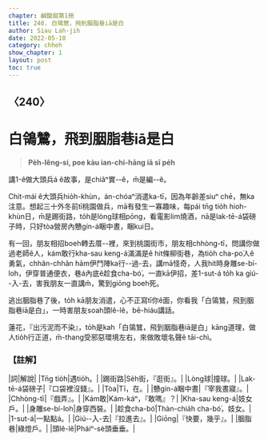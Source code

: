 ```yaml
---
chapter: 鹹酸甜第1冊
title: 240. 白鴒鷥，飛到胭脂巷iā是白
author: Siau Lah-jih
date: 2022-05-10
category: chheh
show_chapter: 1
layout: post
toc: true
---
```

  
## 〈240〉
# 白鴒鷥，飛到胭脂巷iā是白
>**Pe̍h-lêng-si, poe kàu ian-chi-hāng iā sī pe̍h**

講1-ê做大頭兵á ê故事，是chiâⁿ實--ê，m̄是編--ê。

Chit-mái ê大頭兵hio̍h-khùn，án-chóaⁿ消遣ka-tī，因為年齡差siuⁿ chē，無ka注意。想起三十外冬前tī桃園做兵，mā有發生一寡趣味，每pái tn̄g tio̍h hioh-khùn日，m̄是踢街路，to̍h是lòng球相pōng，看電影lim燒酒，nā是lak-tē-á袋磅子時，只好tòa營房內戇gín-á睏中晝，睏kui日。

有一回，朋友相招boeh轉去厝--裡，來到桃園街市，朋友相chhòng-tī，問講你做過老師ê人，kám敢行kha-sau keng-á滿滿是ê hit條柳街巷，為tio̍h cha-po͘人ê勇氣，chhân-chhân hām伊鬥陣ka行--過-去，講mā怪奇，人我hit時身雕se-bí-loh，伊穿普通便衣，巷á內底ê趁食cha-bó͘，一直kā伊招，差1-sut-á to̍h ka giú--入-去，害我朋友一直講m̄，驚到giōng boeh死。

逃出胭脂巷了後，to̍h kā朋友消遣，心不正寫tī你ê面，你看我「白鴒鷥，飛到胭脂巷iā是白」，一時害朋友soah頭lê-lê，bē-hiáu講話。

蓮花，『出污泥而不染』，to̍h是kah「白鴒鷥，飛到胭脂巷iā是白」kāng道理，做人tio̍h行正道，m̄-thang受邪惡環境左右，來做敗壞名聲ê tāi-chì。


### 【註解】

|詞|解說|
|Tn̄g tio̍h|遇tio̍h。|
|踢街路|Se̍h街，『逛街』。|
|Lòng球|撞球。|
|Lak-tē-á袋磅子|『口袋裡沒錢』。|
|Tòa|Tī，在。|
|戇gín-á睏中晝|『宰我晝寢』。|
|Chhòng-tī|『戲弄』。|
|Kám敢|Kám-káⁿ，『敢嗎』？|
|Kha-sau keng-á|妓女戶。|
|身雕se-bí-loh|身穿西裝。|
|趁食cha-bó͘|Thàn-chia̍h cha-bó͘，妓女。|
|1-sut-á|一點點á。|
|Giú--入-去|『拉進去』。|
|Giōng|『快要，幾乎』。|
|胭脂巷|綠燈戶。|
|頭lê-lê|Pháiⁿ-sè頭垂垂。|